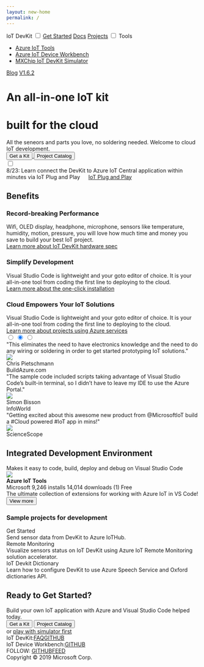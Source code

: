 ```yaml
---
layout: new-home
permalink: /
---
```

<div id="nav">
  <span class="title">IoT DevKit</span>
  <input type="checkbox" id="menu-switch">
  <label class="menu-switch" for="menu-switch"></label>
  <span class="menu">
    <label class="menu-switch" for="menu-switch"></label>
    <a href="https://aka.ms/devkit/tutorial/start" class="item">Get Started</a>
    <a href="{{ site.baseurl }}/docs/projects/" class="item">Docs</a>
    <a href="{{ site.baseurl }}/docs/projects/" class="item">Projects</a>
    <span class="item dropdown">
      <input type="checkbox" />
      <span class="inner-text">Tools</span>
      <ul class="dropdown-list">
        <li class="dropdown-item"><a href="https://aka.ms/azure-iot-tools">Azure IoT Tools</a></li>
        <li class="dropdown-item"><a href="https://aka.ms/iot-workbench">Azure IoT Device Workbench</a></li>
        <li class="dropdown-item"><a href="https://aka.ms/iot-devkit-simulator">MXChip IoT DevKit Simulator</a></li>
      </ul>
    </span>
    <a href="https://devblogs.microsoft.com/iotdev/" class="item">Blog</a>
    <a href="{{ site.baseurl }}/versions/" class="version">V1.6.2</a>
  </span>
</div>

<div class="header">
  <div class="inner">
    <div class="content">
      <h1>A<span id="typing">n all-in-one</span> IoT kit</h1>
      <h1>built for the cloud</h1>
      <div class="description">All the seneors and parts you love, no soldering needed. Welcome to cloud IoT
        development.</div>
      <div class="button-group">
      <a href="https://aka.ms/iot-devkit-purchase">
        <button class="btn primary"><span>Get a Kit</span></button>
      </a>
      <a href="{{ site.baseurl }}/docs/projects/">
        <button class="btn outline"><span>Project Catalog</span></button>
      </a>
      </div>
      <div class="devkit">
        <input type="checkbox">
        <div class="back"></div>
        <div class="front"></div>
      </div>
      <a class="certified"
        href="https://catalog.azureiotsolutions.com/details?title=MXChip-IoT-DevKit&source=home-page"
        target="_blank"></a>
    </div>
  </div>
</div>

<div class="notification">
  <div class="inner">
    <span class="badge orange" data-text="What's New"></span>
    8/23: Learn connect the DevKit to Azure IoT Central application within minutes via IoT Plug and Play &emsp; <a href="https://docs.microsoft.com/en-us/azure/iot-central/howto-connect-devkit-pnp">IoT Plug and Play</a>
  </div>
</div>

<div class="benefits">
  <div class="inner">
    <h2>Benefits</h2>
    <div class="details">
      <div class="item">
        <div class="icon puzzle"></div>
        <h3>Record-breaking Performance</h3>
        <div class="content">Wifi, OLED display, headphone, microphone, sensors like temperature, humidity, motion,
          pressure, you will love how much time and money you save to build your best IoT project.</div>
        <div class="more">
          <a href="#">Learn more about IoT DevKit hardware spec</a>
        </div>
      </div>
      <div class="item">
        <div class="icon vscode"></div>
        <h3>Simplify Development</h3>
        <div class="content">Visual Studio Code is lightweight and your goto editor of choice. It is your all-in-one
          tool from coding the first line to deploying to the cloud.</div>
        <div class="more">
          <a href="#">Learn more about the one-click installation</a>
        </div>
      </div>
      <div class="item">
        <div class="icon cloud"></div>
        <h3>Cloud Empowers Your IoT Solutions</h3>
        <div class="content">Visual Studio Code is lightweight and your goto editor of choice. It is your all-in-one
          tool from coding the first line to deploying to the cloud.</div>
        <div class="more">
          <a href="#">Learn more about projects using Azure services</a>
        </div>
      </div>
    </div>
  </div>
</div>

<div class="feedbacks">
  <div class="inner">
    <!-- <h2>Testimonial</h2> -->
    <div class="slider-outer">
      <input type="radio" id="feedback1" name="feedback-slider">
      <input type="radio" id="feedback2" name="feedback-slider" checked>
      <input type="radio" id="feedback3" name="feedback-slider">
      <div class="slider">
        <div class="talk-box">
          <div class="words">"This eliminates the need to have electronics knowledge and the need to do any wiring or soldering in order to get started prototyping IoT solutions."</div>
          <div class="author">
            <img src="assets/images/testimony-chris-pietschmann.jpg">
            <div class="info">
              <div class="name">Chris Pietschmann</div>
              <div class="org">BuildAzure.com</div>
            </div>
          </div>
        </div>
        <div class="talk-box">
          <div class="words">"The sample code included scripts taking advantage of Visual Studio Code’s built-in
            terminal, so I didn’t have to leave my IDE to use the Azure Portal."</div>
          <div class="author">
            <img src="assets/images/testimony-simon-bisson.jpg">
            <div class="info">
              <div class="name">Simon Bisson</div>
              <div class="org">InfoWorld</div>
            </div>
          </div>
        </div>
        <div class="talk-box">
          <div class="words">"Getting excited about this awesome new product from @MicrosoftIoT build a #Cloud powered #IoT app in mins!"</div>
          <div class="author">
            <img src="assets/images/testimony-sciencescope.jpg">
            <div class="info">
              <div class="name">ScienceScope</div>
              <div class="org"></div>
            </div>
          </div>
        </div>
      </div>
      <div class="arrow">
        <label for="feedback1" class="left"></label>
        <label for="feedback1" class="right"></label>
        <label for="feedback2" class="left"></label>
        <label for="feedback2" class="right"></label>
        <label for="feedback3" class="left"></label>
        <label for="feedback3" class="right"></label>
      </div>
    </div>
  </div>
</div>

<div class="environment">
  <div class="inner">
    <h2>Integrated Development Environment</h2>
    <div class="subtitle">
      Makes it easy to code, build, deploy and debug on Visual Studio Code
    </div>
    <div class="extension">
      <img src="assets/images/pack.png" class="icon">
      <div class="info">
        <div class="title"><strong>Azure IoT Tools</strong></div>
        <div class="meta">
          <span class="publisher">Microsoft</span>
          <span class="installs">9,246 installs</span>
          <span class="downloads">14,014 downloads</span>
          <span class="star star5">(1)</span>
          <span class="free">Free</span>
        </div>
        <div class="description">
          The ultimate collection of extensions for working with Azure IoT in VS Code!
        </div>
        <div class="button">
          <button class="btn primary"><span>View more</span></button>
        </div>
      </div>
    </div>
    <h3>Sample projects for development</h3>
    <div class="gallery">
      <div class="item">
        <div class="cover" style="background-image: url(assets/images/projects-devkit-get-started-th.jpg)"></div>
        <div class="title">Get Started</div>
        <div class="description">Send sensor data from DevKit to Azure IoTHub.</div>
        <div class="services"><span class="iothub"></span></div>
      </div>
      <div class="item">
        <div class="cover" style="background-image: url(assets/images/projects-remote-monitoring-th.jpg)"></div>
        <div class="title">Remote Monitoring</div>
        <div class="description">Visualize sensors status on IoT DevKit using Azure IoT Remote Monitoring solution accelerator.</div>
        <div class="services"><span class="suite"></span></div>
      </div>
      <div class="item">
        <div class="cover" style="background-image: url(assets/images/projects-devkit-dictionary.png)"></div>
        <div class="title">IoT Devkit Dictionary</div>
        <div class="description">Learn how to configure DevKit to use Azure Speech Service and Oxford dictionaries API.</div>
        <div class="services"><span class="iothub"></span><span class="cognitive"></span></div>
      </div>
    </div>
  </div>
</div>

<div class="ready">
  <div class="inner">
    <h2>Ready to Get Started?</h2>
    <div class="moto">Build your own IoT application with Azure and Visual Studio Code helped today.</div>
    <div class="button-group">
      <button class="btn primary"><span>Get a Kit</span></button>
      <button class="btn outline"><span>Project Catalog</span></button>
    </div>
    <div class="simulator">or <a href="#">play with simulator first</a></div>
  </div>
</div>

<div class="community">
  <div class="inner">
    <!-- <h2>Community</h2> -->
    <div class="list">
      <div class="item">IoT DevKit:<a href="#">FAQ</a><a href="#" class="github">GITHUB</a><a href="#" class="gitter devkit"></a></div>
      <div class="item">IoT Device Workbench:<a href="#" class="github">GITHUB</a><a href="#" class="gitter workbench"></a></div>
    </div>
  </div>
</div>

<div class="footer">
  <div class="social">
    FOLLOW: <a href="#" class="github">GITHUB</a><a href="#" class="feed">FEED</a>
  </div>
  <div class="copyright">
    Copyright &copy; 2019 Microsoft Corp.
  </div>
</div>
